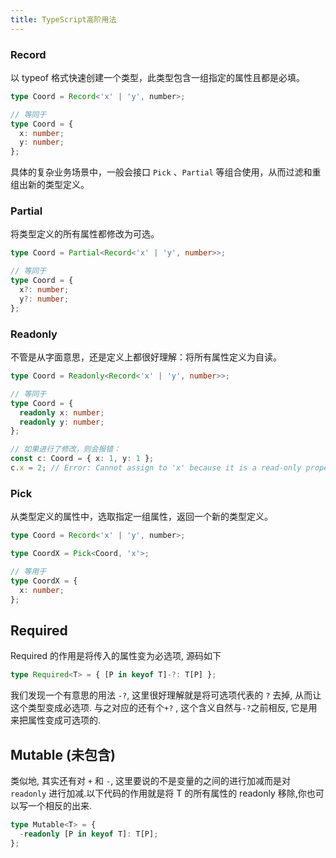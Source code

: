 ```yaml
---
title: TypeScript高阶用法
---
```


### Record

以 typeof 格式快速创建一个类型，此类型包含一组指定的属性且都是必填。

```ts
type Coord = Record<'x' | 'y', number>;

// 等同于
type Coord = {
  x: number;
  y: number;
};
```

具体的复杂业务场景中，一般会接口 `Pick` 、`Partial` 等组合使用，从而过滤和重组出新的类型定义。

### Partial

将类型定义的所有属性都修改为可选。

```ts
type Coord = Partial<Record<'x' | 'y', number>>;

// 等同于
type Coord = {
  x?: number;
  y?: number;
};
```

### Readonly

不管是从字面意思，还是定义上都很好理解：将所有属性定义为自读。

```ts
type Coord = Readonly<Record<'x' | 'y', number>>;

// 等同于
type Coord = {
  readonly x: number;
  readonly y: number;
};

// 如果进行了修改，则会报错：
const c: Coord = { x: 1, y: 1 };
c.x = 2; // Error: Cannot assign to 'x' because it is a read-only property.
```

### Pick

从类型定义的属性中，选取指定一组属性，返回一个新的类型定义。

```ts
type Coord = Record<'x' | 'y', number>;

type CoordX = Pick<Coord, 'x'>;

// 等用于
type CoordX = {
  x: number;
};
```

## Required

Required 的作用是将传入的属性变为必选项, 源码如下

```ts
type Required<T> = { [P in keyof T]-?: T[P] };
```

我们发现一个有意思的用法 `-?`, 这里很好理解就是将可选项代表的 `?` 去掉, 从而让这个类型变成必选项. 与之对应的还有个`+?` , 这个含义自然与`-?`之前相反, 它是用来把属性变成可选项的.

## Mutable (未包含)

类似地, 其实还有对 `+` 和 `-`, 这里要说的不是变量的之间的进行加减而是对 `readonly` 进行加减.以下代码的作用就是将 T 的所有属性的 readonly 移除,你也可以写一个相反的出来.

```ts
type Mutable<T> = {
  -readonly [P in keyof T]: T[P];
};
```
